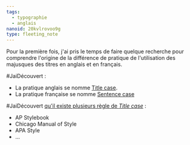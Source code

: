```yaml
---
tags:
  - typographie
  - anglais
nanoid: 20kvlrovoo9g
type: fleeting_note
---
```

Pour la première fois, j'ai pris le temps de faire quelque recherche pour comprendre l'origine de la différence de pratique de l'utilisation des majusques des titres en anglais et en français.

#JaiDécouvert :

- La pratique anglais se nomme [Title case](https://en.wikipedia.org/wiki/Title_case).
- La pratique française se nomme [Sentence case](https://en.wikipedia.org/wiki/Letter_case#Sentence_case) 

#JaiDécouvert [qu'il existe plusieurs règle de *Title case*](https://en.wikipedia.org/wiki/Title_case#Rules) :

- AP Stylebook
- Chicago Manual of Style
- APA Style
- ...
